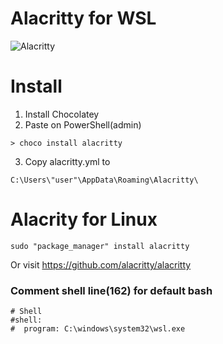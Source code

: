 # Alacritty for WSL

![Alacritty](../../.config/alacritty/alaccritty.png)

# Install

1. Install Chocolatey
2. Paste on PowerShell(admin)
```
> choco install alacritty
````
3. Copy alacritty.yml to
```
C:\Users\"user"\AppData\Roaming\Alacritty\
```

# Alacrity for Linux

```
sudo "package_manager" install alacritty

```
Or visit https://github.com/alacritty/alacritty

### **Comment __shell__ line(162) for default bash** 
```
# Shell
#shell:
#  program: C:\windows\system32\wsl.exe
 ```
